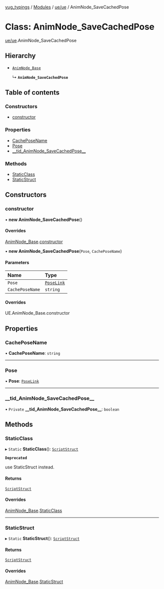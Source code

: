 [yug_typings](../README.md) / [Modules](../modules.md) / [ue/ue](../modules/ue_ue.md) / AnimNode\_SaveCachedPose

# Class: AnimNode\_SaveCachedPose

[ue/ue](../modules/ue_ue.md).AnimNode_SaveCachedPose

## Hierarchy

- [`AnimNode_Base`](ue_ue.AnimNode_Base.md)

  ↳ **`AnimNode_SaveCachedPose`**

## Table of contents

### Constructors

- [constructor](ue_ue.AnimNode_SaveCachedPose.md#constructor)

### Properties

- [CachePoseName](ue_ue.AnimNode_SaveCachedPose.md#cacheposename)
- [Pose](ue_ue.AnimNode_SaveCachedPose.md#pose)
- [\_\_tid\_AnimNode\_SaveCachedPose\_\_](ue_ue.AnimNode_SaveCachedPose.md#__tid_animnode_savecachedpose__)

### Methods

- [StaticClass](ue_ue.AnimNode_SaveCachedPose.md#staticclass)
- [StaticStruct](ue_ue.AnimNode_SaveCachedPose.md#staticstruct)

## Constructors

### constructor

• **new AnimNode_SaveCachedPose**()

#### Overrides

[AnimNode_Base](ue_ue.AnimNode_Base.md).[constructor](ue_ue.AnimNode_Base.md#constructor)

• **new AnimNode_SaveCachedPose**(`Pose`, `CachePoseName`)

#### Parameters

| Name | Type |
| :------ | :------ |
| `Pose` | [`PoseLink`](ue_ue.PoseLink.md) |
| `CachePoseName` | `string` |

#### Overrides

UE.AnimNode\_Base.constructor

## Properties

### CachePoseName

• **CachePoseName**: `string`

___

### Pose

• **Pose**: [`PoseLink`](ue_ue.PoseLink.md)

___

### \_\_tid\_AnimNode\_SaveCachedPose\_\_

• `Private` **\_\_tid\_AnimNode\_SaveCachedPose\_\_**: `boolean`

## Methods

### StaticClass

▸ `Static` **StaticClass**(): [`ScriptStruct`](ue_ue.ScriptStruct.md)

**`Deprecated`**

use StaticStruct instead.

#### Returns

[`ScriptStruct`](ue_ue.ScriptStruct.md)

#### Overrides

[AnimNode_Base](ue_ue.AnimNode_Base.md).[StaticClass](ue_ue.AnimNode_Base.md#staticclass)

___

### StaticStruct

▸ `Static` **StaticStruct**(): [`ScriptStruct`](ue_ue.ScriptStruct.md)

#### Returns

[`ScriptStruct`](ue_ue.ScriptStruct.md)

#### Overrides

[AnimNode_Base](ue_ue.AnimNode_Base.md).[StaticStruct](ue_ue.AnimNode_Base.md#staticstruct)
